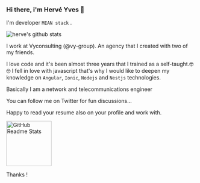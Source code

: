 ### Hi there, i'm Hervé Yves 👋

I'm developer `MEAN stack` .

![herve's github stats](https://github-readme-stats.vercel.app/api?username=hervegithub&show_icons=true&theme=radical)

I work at Vyconsulting (@vy-group). An agency that I created with two of my friends.

I love code and it's been almost three years that I trained as a self-taught.🤓🤓 I fell in love with javascript that's why I would like to deepen my knowledge on `Angular`, `Ionic`, `Nodejs` and `Nestjs` technologies.

Basically I am a network and telecommunications engineer

You can follow me on Twitter for fun discussions...

Happy to read your resume also on your profile and work with.

<p align="left">
 <img width="120px" height="120px" src="https://media.giphy.com/media/WTjXuYA2y4o3UZly3W/giphy.gif" align="center" alt="GitHub Readme Stats" />
</p>


Thanks !

